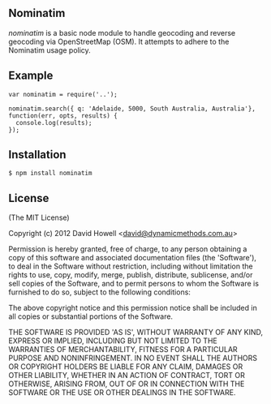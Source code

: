 ## Nominatim

_nominatim_ is a basic node module to handle geocoding and reverse geocoding via OpenStreetMap (OSM). It attempts to adhere to the Nominatim usage policy.

## Example

    var nominatim = require('..');

	nominatim.search({ q: 'Adelaide, 5000, South Australia, Australia'}, function(err, opts, results) {
	  console.log(results);
	});

## Installation

    $ npm install nominatim

## License 

(The MIT License)

Copyright (c) 2012 David Howell &lt;david@dynamicmethods.com.au&gt;

Permission is hereby granted, free of charge, to any person obtaining
a copy of this software and associated documentation files (the
'Software'), to deal in the Software without restriction, including
without limitation the rights to use, copy, modify, merge, publish,
distribute, sublicense, and/or sell copies of the Software, and to
permit persons to whom the Software is furnished to do so, subject to
the following conditions:

The above copyright notice and this permission notice shall be
included in all copies or substantial portions of the Software.

THE SOFTWARE IS PROVIDED 'AS IS', WITHOUT WARRANTY OF ANY KIND,
EXPRESS OR IMPLIED, INCLUDING BUT NOT LIMITED TO THE WARRANTIES OF
MERCHANTABILITY, FITNESS FOR A PARTICULAR PURPOSE AND NONINFRINGEMENT.
IN NO EVENT SHALL THE AUTHORS OR COPYRIGHT HOLDERS BE LIABLE FOR ANY
CLAIM, DAMAGES OR OTHER LIABILITY, WHETHER IN AN ACTION OF CONTRACT,
TORT OR OTHERWISE, ARISING FROM, OUT OF OR IN CONNECTION WITH THE
SOFTWARE OR THE USE OR OTHER DEALINGS IN THE SOFTWARE.